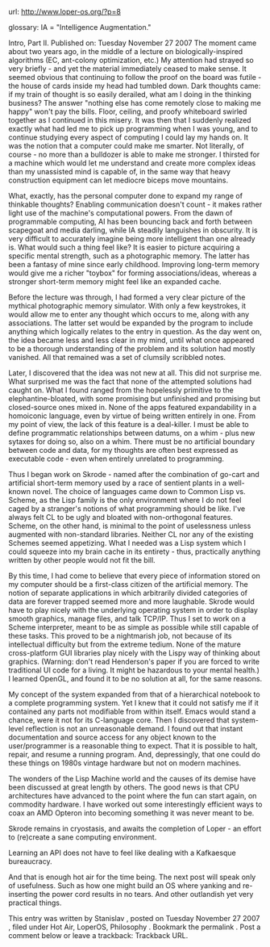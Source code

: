 url: http://www.loper-os.org/?p=8

glossary: IA = "Intelligence Augmentation."

Intro, Part II.
Published on: Tuesday November 27 2007
The moment came about two years ago, in the middle of a lecture on biologically-inspired algorithms (EC, ant-colony optimization, etc.) My attention had strayed so very briefly - and yet the material immediately ceased to make sense. It seemed obvious that continuing to follow the proof on the board was futile - the house of cards inside my head had tumbled down. Dark thoughts came: if my train of thought is so easily derailed, what am I doing in the thinking business? The answer "nothing else has come remotely close to making me happy" won't pay the bills. Floor, ceiling, and proofy whiteboard swirled together as I continued in this misery. It was then that I suddenly realized exactly what had led me to pick up programming when I was young, and to continue studying every aspect of computing I could lay my hands on. It was the notion that a computer could make me smarter. Not literally, of course - no more than a bulldozer is able to make me stronger. I thirsted for a machine which would let me understand and create more complex ideas than my unassisted mind is capable of, in the same way that heavy construction equipment can let mediocre biceps move mountains.

What, exactly, has the personal computer done to expand my range of thinkable thoughts? Enabling communication doesn't count - it makes rather light use of the machine's computational powers. From the dawn of programmable computing, AI has been bouncing back and forth between scapegoat and media darling, while IA steadily languishes in obscurity. It is very difficult to accurately imagine being more intelligent than one already is. What would such a thing feel like? It is easier to picture acquiring a specific mental strength, such as a photographic memory. The latter has been a fantasy of mine since early childhood. Improving long-term memory would give me a richer "toybox" for forming associations/ideas, whereas a stronger short-term memory might feel like an expanded cache.

Before the lecture was through, I had formed a very clear picture of the mythical photographic memory simulator. With only a few keystrokes, it would allow me to enter any thought which occurs to me, along with any associations. The latter set would be expanded by the program to include anything which logically relates to the entry in question. As the day went on, the idea became less and less clear in my mind, until what once appeared to be a thorough understanding of the problem and its solution had mostly vanished. All that remained was a set of clumsily scribbled notes.

Later, I discovered that the idea was not new at all. This did not surprise me. What surprised me was the fact that none of the attempted solutions had caught on. What I found ranged from the hopelessly primitive to the elephantine-bloated, with some promising but unfinished and promising but closed-source ones mixed in. None of the apps featured expandability in a homoiconic language, even by virtue of being written entirely in one. From my point of view, the lack of this feature is a deal-killer. I must be able to define programmatic relationships between datums, on a whim - plus new sytaxes for doing so, also on a whim. There must be no artificial boundary between code and data, for my thoughts are often best expressed as executable code - even when entirely unrelated to programming.

Thus I began work on Skrode - named after the combination of go-cart and artificial short-term memory used by a race of sentient plants in a well-known novel. The choice of languages came down to Common Lisp vs. Scheme, as the Lisp family is the only environment where I do not feel caged by a stranger's notions of what programming should be like. I've always felt CL to be ugly and bloated with non-orthogonal features. Scheme, on the other hand, is minimal to the point of uselessness unless augmented with non-standard libraries. Neither CL nor any of the existing Schemes seemed appetizing. What I needed was a Lisp system which I could squeeze into my brain cache in its entirety - thus, practically anything written by other people would not fit the bill.

By this time, I had come to believe that every piece of information stored on my computer should be a first-class citizen of the artificial memory. The notion of separate applications in which arbitrarily divided categories of data are forever trapped seemed more and more laughable. Skrode would have to play nicely with the underlying operating system in order to display smooth graphics, manage files, and talk TCP/IP. Thus I set to work on a Scheme interpreter, meant to be as simple as possible while still capable of these tasks. This proved to be a nightmarish job, not because of its intellectual difficulty but from the extreme tedium. None of the mature cross-platform GUI libraries play nicely with the Lispy way of thinking about graphics. (Warning: don't read Henderson's paper if you are forced to write traditional UI code for a living. It might be hazardous to your mental health.) I learned OpenGL, and found it to be no solution at all, for the same reasons.

My concept of the system expanded from that of a hierarchical notebook to a complete programming system. Yet I knew that it could not satisfy me if it contained any parts not modifiable from within itself. Emacs would stand a chance, were it not for its C-language core. Then I discovered that system-level reflection is not an unreasonable demand. I found out that instant documentation and source access for any object known to the user/programmer is a reasonable thing to expect. That it is possible to halt, repair, and resume a running program. And, depressingly, that one could do these things on 1980s vintage hardware but not on modern machines.

The wonders of the Lisp Machine world and the causes of its demise have been discussed at great length by others. The good news is that CPU architectures have advanced to the point where the fun can start again, on commodity hardware. I have worked out some interestingly efficient ways to coax an AMD Opteron into becoming something it was never meant to be.

Skrode remains in cryostasis, and awaits the completion of Loper - an effort to (re)create a sane computing environment.

Learning an API does not have to feel like dealing with a Kafkaesque bureaucracy.

And that is enough hot air for the time being. The next post will speak only of usefulness. Such as how one might build an OS where yanking and re-inserting the power cord results in no tears. And other outlandish yet very practical things.

This entry was written by Stanislav , posted on Tuesday November 27 2007 , filed under Hot Air, LoperOS, Philosophy . Bookmark the permalink . Post a comment below or leave a trackback: Trackback URL.

